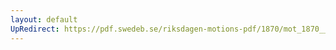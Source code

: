```yaml
---
layout: default
UpRedirect: https://pdf.swedeb.se/riksdagen-motions-pdf/1870/mot_1870__fk__00012/mot_1870__fk__00012_003.pdf
---
```

